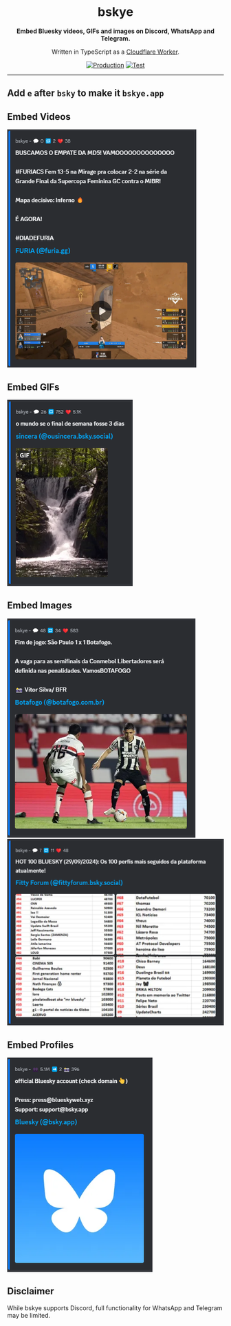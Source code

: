 <div align="center">

# bskye

**Embed Bluesky videos, GIFs and images on Discord, WhatsApp and Telegram.**

Written in TypeScript as a [Cloudflare Worker](https://workers.cloudflare.com/).

[![Production](https://github.com/FerroEduardo/bskye/actions/workflows/deploy-production.yaml/badge.svg)](https://github.com/FerroEduardo/bskye/actions/workflows/deploy-production.yaml)
[![Test](https://github.com/FerroEduardo/bskye/actions/workflows/test.yaml/badge.svg)](https://github.com/FerroEduardo/bskye/actions/workflows/test.yaml)
</div>

----

## Add `e` after `bsky` to make it `bskye.app`

## Embed Videos

![Video Embed Example](/.docs/embed-example/video.png)

## Embed GIFs

![GIF Embed Example](/.docs/embed-example/gif.png)

## Embed Images

![Single Image Embed Example](/.docs/embed-example/single-image.png)
![Multiple Images Embed Example](/.docs/embed-example/multiple-images.png)

## Embed Profiles

![Profile Embed Example](/.docs/embed-example/profile.png)

## Disclaimer

While bskye supports Discord, full functionality for WhatsApp and Telegram may be limited.